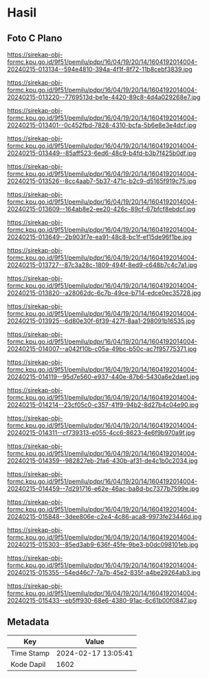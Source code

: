 # Hasil

## Foto C Plano

https://sirekap-obj-formc.kpu.go.id/9f51/pemilu/pdpr/16/04/19/20/14/1604192014004-20240215-013134--594e4810-394a-4f1f-8f72-11b8cebf3839.jpg

https://sirekap-obj-formc.kpu.go.id/9f51/pemilu/pdpr/16/04/19/20/14/1604192014004-20240215-013220--7769513d-be1e-4420-89c8-4d4a029268e7.jpg

https://sirekap-obj-formc.kpu.go.id/9f51/pemilu/pdpr/16/04/19/20/14/1604192014004-20240215-013401--0c452fbd-7828-4310-bcfa-5b6e8e3e4dcf.jpg

https://sirekap-obj-formc.kpu.go.id/9f51/pemilu/pdpr/16/04/19/20/14/1604192014004-20240215-013449--85aff523-6ed6-48c9-b4fd-b3b7f425b0df.jpg

https://sirekap-obj-formc.kpu.go.id/9f51/pemilu/pdpr/16/04/19/20/14/1604192014004-20240215-013526--8cc4aab7-5b37-471c-b2c9-d5165f919c75.jpg

https://sirekap-obj-formc.kpu.go.id/9f51/pemilu/pdpr/16/04/19/20/14/1604192014004-20240215-013609--164ab8e2-ee20-426c-89cf-67bfcf8ebdcf.jpg

https://sirekap-obj-formc.kpu.go.id/9f51/pemilu/pdpr/16/04/19/20/14/1604192014004-20240215-013649--2b903f7e-ea91-48c8-bc1f-ef15de96f1be.jpg

https://sirekap-obj-formc.kpu.go.id/9f51/pemilu/pdpr/16/04/19/20/14/1604192014004-20240215-013727--87c3a28c-1809-494f-8ed9-c648b7c4c7a1.jpg

https://sirekap-obj-formc.kpu.go.id/9f51/pemilu/pdpr/16/04/19/20/14/1604192014004-20240215-013820--a28062dc-6c7b-49ce-b714-edce0ec35728.jpg

https://sirekap-obj-formc.kpu.go.id/9f51/pemilu/pdpr/16/04/19/20/14/1604192014004-20240215-013925--6d80e30f-6f39-427f-8aa1-298091b16535.jpg

https://sirekap-obj-formc.kpu.go.id/9f51/pemilu/pdpr/16/04/19/20/14/1604192014004-20240215-014007--a042f10b-c05a-49bc-b50c-ac7f95775371.jpg

https://sirekap-obj-formc.kpu.go.id/9f51/pemilu/pdpr/16/04/19/20/14/1604192014004-20240215-014119--95d7e560-e937-440e-87b6-5430a6e2dae1.jpg

https://sirekap-obj-formc.kpu.go.id/9f51/pemilu/pdpr/16/04/19/20/14/1604192014004-20240215-014214--23cf05c0-c357-41f9-94b2-8d27b4c04e90.jpg

https://sirekap-obj-formc.kpu.go.id/9f51/pemilu/pdpr/16/04/19/20/14/1604192014004-20240215-014311--cf739313-e055-4cc6-8623-4e6f9b970a9f.jpg

https://sirekap-obj-formc.kpu.go.id/9f51/pemilu/pdpr/16/04/19/20/14/1604192014004-20240215-014359--982827eb-2fa6-430b-af31-de4c1b0c2034.jpg

https://sirekap-obj-formc.kpu.go.id/9f51/pemilu/pdpr/16/04/19/20/14/1604192014004-20240215-014459--7d291716-e62e-46ac-ba8d-bc7377b7599e.jpg

https://sirekap-obj-formc.kpu.go.id/9f51/pemilu/pdpr/16/04/19/20/14/1604192014004-20240215-015848--3dee806e-c2e4-4c86-aca8-9973fe23446d.jpg

https://sirekap-obj-formc.kpu.go.id/9f51/pemilu/pdpr/16/04/19/20/14/1604192014004-20240215-015303--85ed3ab9-636f-45fe-9be3-b0dc098101eb.jpg

https://sirekap-obj-formc.kpu.go.id/9f51/pemilu/pdpr/16/04/19/20/14/1604192014004-20240215-015355--54ed46c7-7a7b-45e2-835f-a4be29264ab3.jpg

https://sirekap-obj-formc.kpu.go.id/9f51/pemilu/pdpr/16/04/19/20/14/1604192014004-20240215-015433--eb5ff930-68e6-4380-91ac-6c61b00f0847.jpg


## Metadata

| Key        | Value               |
| ---------- | ------------------- |
| Time Stamp | 2024-02-17 13:05:41 |
| Kode Dapil | 1602                |



